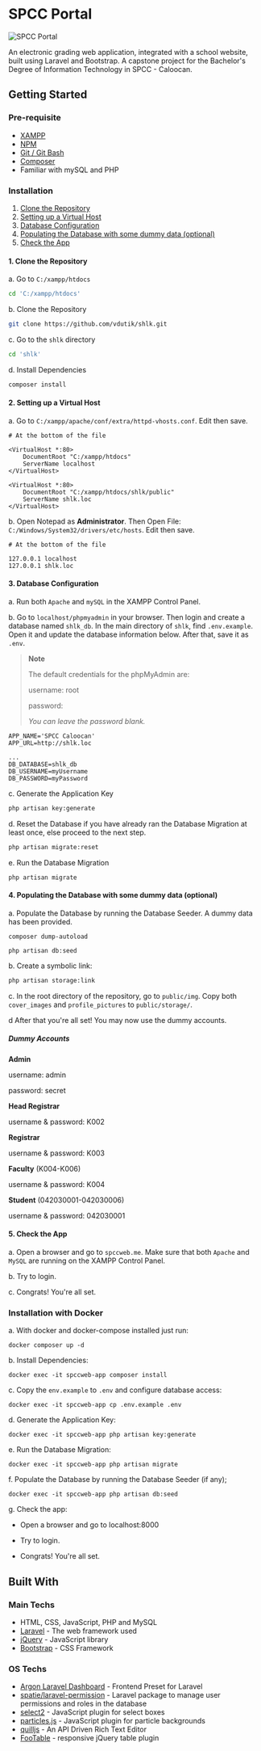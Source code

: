 # SPCC Portal

![SPCC Portal](public/img/spcc-portal.gif)

An electronic grading web application, integrated with a school website, built using Laravel and Bootstrap. A capstone project for the Bachelor's Degree of Information Technology in SPCC - Caloocan.

## Getting Started

### Pre-requisite

-   [XAMPP](https://www.apachefriends.org/download.html)
-   [NPM](https://nodejs.org/en/download/)
-   [Git / Git Bash](https://git-scm.com/downloads)
-   [Composer](https://getcomposer.org/download/)
-   Familiar with mySQL and PHP

### Installation

1. [Clone the Repository](#clone-repo)
2. [Setting up a Virtual Host](#vhost)
3. [Database Configuration](#database)
4. [Populating the Database with some dummy data (optional)](#seeder)
5. [Check the App](#check)

#### 1. Clone the Repository <a name="clone-repo"></a>

a. Go to `C:/xampp/htdocs`

```bash
cd 'C:/xampp/htdocs'
```

b. Clone the Repository

```bash
git clone https://github.com/vdutik/shlk.git
```

c. Go to the `shlk` directory

```bash
cd 'shlk'
```

d. Install Dependencies

```bash
composer install
```

#### 2. Setting up a Virtual Host <a name="vhost"></a>

a. Go to `C:/xampp/apache/conf/extra/httpd-vhosts.conf`. Edit then save.

```
# At the bottom of the file

<VirtualHost *:80>
    DocumentRoot "C:/xampp/htdocs"
    ServerName localhost
</VirtualHost>

<VirtualHost *:80>
    DocumentRoot "C:/xampp/htdocs/shlk/public"
    ServerName shlk.loc
</VirtualHost>
```

b. Open Notepad as **Administrator**. Then Open File: `C:/Windows/System32/drivers/etc/hosts`. Edit then save.

```
# At the bottom of the file

127.0.0.1 localhost
127.0.0.1 shlk.loc
```

#### 3. Database Configuration <a name="database"></a>

a. Run both `Apache` and `mySQL` in the XAMPP Control Panel.

b. Go to `localhost/phpmyadmin` in your browser. Then login and create a database named `shlk_db`. In the main directory of `shlk`, find `.env.example`. Open it and update the database information below. After that, save it as `.env`.

> **Note**
>
> The default credentials for the phpMyAdmin are:
>
> username: root
>
> password:
>
> _You can leave the password blank._

```
APP_NAME='SPCC Caloocan'
APP_URL=http://shlk.loc

...
DB_DATABASE=shlk_db
DB_USERNAME=myUsername
DB_PASSWORD=myPassword
```

c. Generate the Application Key

```bash
php artisan key:generate
```

d. Reset the Database if you have already ran the Database Migration at least once, else proceed to the next step.

```bash
php artisan migrate:reset
```

e. Run the Database Migration

```
php artisan migrate
```

#### 4. Populating the Database with some dummy data (optional) <a name="seeder"></a>

a. Populate the Database by running the Database Seeder. A dummy data has been provided.

```
composer dump-autoload
```

```
php artisan db:seed
```

b. Create a symbolic link:

```bash
php artisan storage:link
```

c. In the root directory of the repository, go to `public/img`. Copy both `cover_images` and `profile_pictures` to `public/storage/`.

d After that you're all set! You may now use the dummy accounts.

##### Dummy Accounts

**Admin**

username: admin

password: secret

**Head Registrar**

username & password: K002

**Registrar**

username & password: K003

**Faculty** (K004-K006)

username & password: K004

**Student** (042030001-042030006)

username & password: 042030001

#### 5. Check the App <a name="check"></a>

a. Open a browser and go to `spccweb.me`. Make sure that both `Apache` and `MySQL` are running on the XAMPP Control Panel.

b. Try to login.

c. Congrats! You're all set.

### Installation with Docker

a. With docker and docker-compose installed just run:

```
docker composer up -d
```

b. Install Dependencies:

```
docker exec -it spccweb-app composer install
```

c. Copy the `env.example` to `.env` and configure database access:

```
docker exec -it spccweb-app cp .env.example .env
```

d. Generate the Application Key:

```
docker exec -it spccweb-app php artisan key:generate
```

e. Run the Database Migration:

```
docker exec -it spccweb-app php artisan migrate
```

f. Populate the Database by running the Database Seeder (if any);

```
docker exec -it spccweb-app php artisan db:seed
```

g. Check the app:

-   Open a browser and go to localhost:8000

-   Try to login.

-   Congrats! You're all set.

## Built With

### Main Techs

-   HTML, CSS, JavaScript, PHP and MySQL
-   [Laravel](https://laravel.com/) - The web framework used
-   [jQuery](https://jquery.com/) - JavaScript library
-   [Bootstrap](https://getbootstrap.com/) - CSS Framework

### OS Techs

-   [Argon Laravel Dashboard](https://www.creative-tim.com/product/argon-dashboard-laravel) - Frontend Preset for Laravel
-   [spatie/laravel-permission](https://github.com/spatie/laravel-permission) - Laravel package to manage user permissions and roles in the database
-   [select2](https://select2.org/) - JavaScript plugin for select boxes
-   [particles.js](https://github.com/marcbruederlin/particles.js) - JavaScript plugin for particle backgrounds
-   [quilljs](https://quilljs.com/) - An API Driven Rich Text Editor
-   [FooTable](https://fooplugins.github.io/FooTable/) - responsive jQuery table plugin
